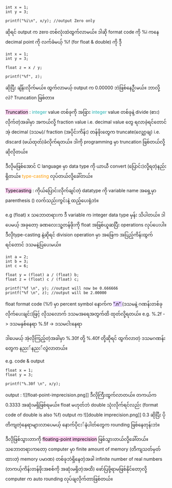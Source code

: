 
```
int x = 1;
int y = 3;

printf("%i\n", x/y); //output Zero only

```

ဆိုရင် output က zero တစ်လုံးထဲထွက်လာမယ်။ 
ဒါဆို format code ကို %i ကနေ decimal point ကို လက်ခံမယ့် %f (for float & double) ကို ဒီု

```
int x = 1;
int y = 3;

float z = x / y;

printf("%f", z);

```
ဆိုပြီး ချိန်းလိုက်မယ်။
ထွက်လာမယ့် output က 0.00000 ဘဲဖြစ်နေဦးမယ်။ ဘာလို့လဲ? Truncation ဖြစ်တာ။

<mark style="background: #FFB8EBA6;">Truncation</mark> : <span style="color:rgb(32, 178, 179)">integer</span> value တစ်ခုကို အခြား <span style="color:rgb(32, 178, 179)">integer</span> value တစ်ခုနဲ့ divide (စား) လိုက်တဲ့အခါမှာ အကယ်လို့ fraction value i.e. decimal value တွေ ရလာခဲ့ရင်တောင် အဲ့ decimal (ဒသမ)/ fraction (အပိုင်းကိန်း) တန်ဖိုးတွေက truncate(လျှော့ချ) i.e. discard (ဖယ်ထုတ်)ခံလိုက်ရတယ်။ ဒါကို programming မှာ truncation ဖြစ်တယ်လို့ဆိုလိုတယ်။

ဒီလိုမဖြစ်အောင် C language မှာ data type ကို ယာယီ ‌convert (ပြောင်း)လို့ရတဲ့နည်းရှိတယ်။ <span style="color:rgb(255, 155, 0)">type-casting</span> လုပ်တယ်လို့ခေါ်တယ်။ 

<mark style="background: #FFB8EBA6;">Typecasting</mark> : ကိုယ်ပြောင်းလိုက်ချင်တဲ့ datatype ကို variable name အရှေ့မှာ parenthesis () လက်သည်းကွင်းနဲ့ ထည့်ပေးရုံဘဲ။

e.g (float) x
သဘောတရားက ဒီ variable က integer data type မှန်း သိပါတယ်။ ဒါပေမယ့် အခုတော့ ခဏလေးသူ့တန်ဖိုးကို float အဖြစ်ယူဆပြီး operations လုပ်ပေးပါ။ ဒီလိုtype-casting နဲ့ဆိုရင် division operation မှာ အဖြေက အပြည့်ကိန်းထွက်ရင်တောင် ဒသမနဲ့ပြပေးမယ်။

```
int a = 2;
int b = 3;
int c = 6;

float y = (float) a / (float) b;
float z = (float) c / (float) c;

printf("%f \n", y); //output will now be 0.666666
printf("%f \n", z); //output will be 2.00000
```

float format code (%f) မှာ percent symbol နောက်က <mark style="background: #D2B3FFA6;">".n" </mark>(ဒသမနဲ့ ဂဏန်းတစ်ခုလိုက်ပေးချင်း)ဖြင့် လိုသလောက် ဒသမအရေအတွက်ထိ ထုတ်လို့ရတယ်။
e.g. %.2f -> ဒသမနှစ်နေရာ
	 %.5f -> ဒသမငါးနေရာ

ဒါပေမယ့် အဲ့လိုကြည့်တဲ့အခါမှာ %.30f တို့ %.40f တို့ဆိုရင် ထွက်လာတဲ့ ဒသမဂဏန်းတွေက နညး်နညး်လွဲလာတယ်။

e.g. code & output
```
float x = 1;
float y = 3;

printf("%.30f \n", x/y);

```

output : ![[float-point-imprecision.png]]
ဒီလိုကြီးထွက်လာတယ်။ တကယ်က 0.3333 အဆုံးမရှိဖြစ်ရမယ်။
float မဟုတ်ဘဲ double သုံးလိုက်ရင်လည်း (format code of double is also %f) output က ![[double imprecision.png]]
0.3 ဆိုပြီး ပိုတိကျတဲ့နေရာများလာပေမယ့် နောက်ပိုငး်နံပါတ်တွေက rounding ဖြစ်နေတုန်းဘဲ။

ဒီလိုဖြစ်သွားတာကို <mark style="background: #FFB8EBA6;">floating-point imprecision</mark> ဖြစ်သွားတယ်လို့ခေါ်တယ်။ သဘောတရားကတော့ computer မှာ finite amount of memory (တိကျသတ်မှတ်ထားတဲ့ memory ပမာဏ) တစ်ခုဘဲရှိနေတဲ့အခါ infinite number of real numbers (တကယ့်ကိန်းတန်ဖိုးအစစ်ကို အဆုံးမရှိတဲ့အထိ) ဖော်ပြဖို့ရာမဖြစ်နိုင်တော့လို့ computer က auto rounding လုပ်ချလိုက်တာဖြစ်တယ်။